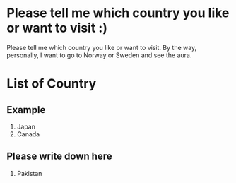 # Please tell me which country you like or want to visit :)
Please tell me which country you like or want to visit. 
By the way, personally, I want to go to Norway or Sweden and see the aura.

# List of Country
## Example
1. Japan
2. Canada

## Please write down here
1. Pakistan
